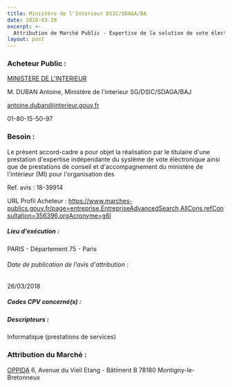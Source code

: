 ```yaml
---
title: Ministère de l'Interieur DSIC/SDAGA/BA
date: 2018-03-26
excerpt: >-
  Attribution de Marché Public - Expertise de la solution de vote électronique du ministère de l'intérieur pour les élections professionnelles de 2018
layout: post
---
```


### Acheteur Public : 
<a href="/acheteur-131/siren-110014016"> MINISTERE DE L'INTERIEUR</a><br/>

M. DUBAN Antoine, Ministère de l'interieur SG/DSIC/SDAGA/BAJ

antoine.duban@interieur.gouv.fr

01-80-15-50-97

### Besoin :

Le présent accord-cadre a pour objet la réalisation par le titulaire d'une prestation d'expertise indépendante du système de vote électronique ainsi que de prestations de conseil et d'accompagnement du ministère de l'intérieur (MI) pour l'organisation des

Ref. avis : 18-39914

URL Profil Acheteur : https://www.marches-publics.gouv.fr/page=entreprise.EntrepriseAdvancedSearch,AllCons,refConsultation=356396,orgAcronyme=g6l

##### Lieu d'exécution :

PARIS - Département 75 - Paris

###### Date de publication de l'avis d'attribution : 
26/03/2018

##### Codes CPV concerné(s) :

##### Descripteurs :
Informatique (prestations de services) <br/>

### Attribution du Marché :
<a href="/entreprise-558/siren-419296090"> OPPIDA</a>    6, Avenue du Vieil Etang - Bâtiment B 78180 Montigny-le-Bretonneux <br/>
